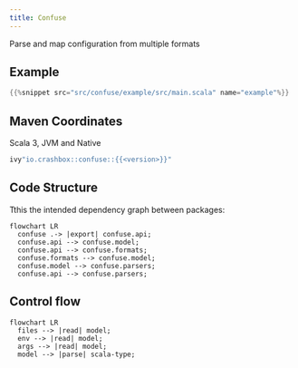 ```yaml
---
title: Confuse
---
```


Parse and map configuration from multiple formats

## Example

```scala
{{%snippet src="src/confuse/example/src/main.scala" name="example"%}}
```

## Maven Coordinates

Scala 3, JVM and Native

```scala
ivy"io.crashbox::confuse::{{<version>}}"
```

## Code Structure

Tthis the intended dependency graph between packages:

```mermaid
flowchart LR
  confuse .-> |export| confuse.api;
  confuse.api --> confuse.model;
  confuse.api --> confuse.formats;
  confuse.formats --> confuse.model;
  confuse.model --> confuse.parsers;
  confuse.api --> confuse.parsers;
```

## Control flow
```mermaid
flowchart LR
  files --> |read| model;
  env --> |read| model;
  args --> |read| model;
  model --> |parse| scala-type;
```

